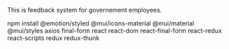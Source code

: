 This is feedback system for governement employees.

npm install @emotion/styled @mui/icons-material @mui/material @mui/styles axios final-form react react-dom react-final-form react-redux react-scripts redux redux-thunk

